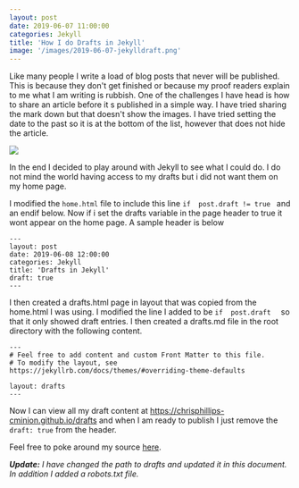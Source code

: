 ```yaml
---
layout: post
date: 2019-06-07 11:00:00
categories: Jekyll
title: 'How I do Drafts in Jekyll'
image: '/images/2019-06-07-jekylldraft.png'
---
```


Like many people I  write a load of blog posts that never will be published. This is because they don't get finished or because my proof readers explain to me what I am writing is rubbish.  One of the challenges I have head is how to share an article before it s published in a simple way. I have tried sharing the mark down but that doesn't show the images. I have tried setting the date to the past so it is at the bottom of the list, however that does not hide the article.
<!--more-->

![](/images/2019-06-07-jekylldraft.png)

In the end I decided to play around with Jekyll to see what I could do. I do not mind the world having access to my drafts but i did not want them on my home page.

I modified the `home.html` file to include this line ` if  post.draft != true  ` and an endif below. Now if i set the drafts variable in the page header to true it wont appear on the home page.  A sample header is below
```
---
layout: post
date: 2019-06-08 12:00:00
categories: Jekyll
title: 'Drafts in Jekyll'
draft: true
---
```

I then created a drafts.html page in layout that was copied from the home.html I was using.  I modified the line I added to be `if  post.draft  ` so that it only showed draft entries. I then created a drafts.md file in the root directory with the following content.
```
---
# Feel free to add content and custom Front Matter to this file.
# To modify the layout, see https://jekyllrb.com/docs/themes/#overriding-theme-defaults

layout: drafts
---
```

Now I can view all my draft content at https://chrisphillips-cminion.github.io/drafts and when I am ready to publish I just remove the `draft: true`  from the header.


Feel free to poke around my source [here](https://github.com/chrisPhillips-cminion/ChrisPhillips-cminion.github.io).



***Update:** I have changed the path to drafts and updated it in this document. In addition I added a robots.txt file.*
